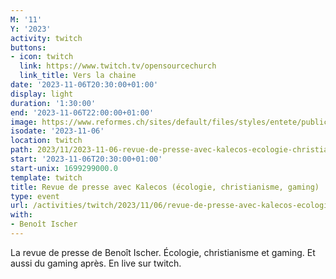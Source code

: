 ```yaml
---
M: '11'
Y: '2023'
activity: twitch
buttons:
- icon: twitch
  link: https://www.twitch.tv/opensourcechurch
  link_title: Vers la chaine
date: '2023-11-06T20:30:00+01:00'
display: light
duration: '1:30:00'
end: '2023-11-06T22:00:00+01:00'
image: https://www.reformes.ch/sites/default/files/styles/entete/public/data/images/comm/257/Beno%C3%AEt%20Ischer.jpg
isodate: '2023-11-06'
location: twitch
path: 2023/11/2023-11-06-revue-de-presse-avec-kalecos-ecologie-christianisme-gaming.md
start: '2023-11-06T20:30:00+01:00'
start-unix: 1699299000.0
template: twitch
title: Revue de presse avec Kalecos (écologie, christianisme, gaming)
type: event
url: /activities/twitch/2023/11/06/revue-de-presse-avec-kalecos-ecologie-christianisme-gaming
with:
- Benoît Ischer
---
```

La revue de presse de Benoît Ischer. Écologie, christianisme et gaming. Et aussi du gaming après. En live sur twitch.